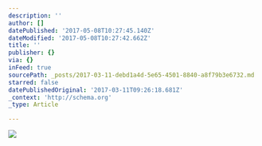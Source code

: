 ```yaml
---
description: ''
author: []
datePublished: '2017-05-08T10:27:45.140Z'
dateModified: '2017-05-08T10:27:42.662Z'
title: ''
publisher: {}
via: {}
inFeed: true
sourcePath: _posts/2017-03-11-debd1a4d-5e65-4501-8840-a8f79b3e6732.md
starred: false
datePublishedOriginal: '2017-03-11T09:26:18.681Z'
_context: 'http://schema.org'
_type: Article

---
```

![](https://the-grid-user-content.s3-us-west-2.amazonaws.com/5183bd45-bf04-446d-b73a-f932091aecee.jpg)